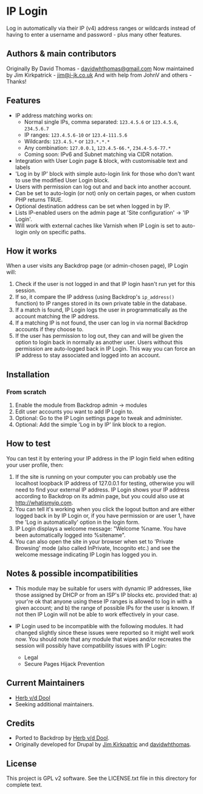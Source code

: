 # IP Login

  Log in automatically via their IP (v4) address ranges or wildcards instead of
  having to enter a username and password - plus many other features.

## Authors & main contributors

  Originally By David Thomas - davidwhthomas@gmail.com
  Now maintained by Jim Kirkpatrick - jim@i-jk.co.uk
  And with help from JohnV and others - Thanks!

## Features

* IP address matching works on:
  * Normal single IPs, comma separated: `123.4.5.6` or `123.4.5.6`, `234.5.6.7`
  * IP ranges: `123.4.5.6-10` or `123.4-111.5.6`
  * Wildcards: `123.4.5.*` or `123.*.*.*`
  * Any combination: `127.0.0.1`, `123.4.5-66.*`, `234.4-5.6-77.*`
  * Coming soon: IPv6 and Subnet matching via CIDR notation.
* Integration with User Login page & block, with customisable text and labels
* 'Log in by IP' block with simple auto-login link for those who don't want
  to use the modified User Login block.
* Users with permission can log out and and back into another account.
* Can be set to auto-login (or not) only on certain pages, or when custom PHP
  returns TRUE.
* Optional destination address can be set when logged in by IP.
* Lists IP-enabled users on the admin page at 'Site configuration' -> 'IP
  Login'.
* Will work with external caches like Varnish when IP Login is set to
    auto-login only on specific paths.

## How it works

When a user visits any Backdrop page (or admin-chosen page), IP Login will:

  1. Check if the user is not logged in and that IP login hasn't run yet for
    this session.
  2. If so, it compare the IP address (using Backdrop's `ip_address()` function) to
    IP ranges stored in its own private table in the database.
  3. If a match is found, IP Login logs the user in programmatically as the
    account matching the IP address.
  4. If a matching IP is not found, the user can log in via normal Backdrop
    accounts if they choose to.
  5. If the user has permission to log out, they can and will be given the
    option to login back in normally as another user. Users without this
    permission are auto-logged back in IP Login. This way you can force an IP
    address to stay associated and logged into an account.

## Installation

### From scratch

  1. Enable the module from Backdrop admin -> modules
  2. Edit user accounts you want to add IP Login to.
  3. Optional: Go to the IP Login settings page to tweak and administer.
  4. Optional: Add the simple 'Log in by IP' link block to a region.

## How to test

  You can test it by entering your IP address in the IP login field when
  editing your user profile, then:

  1. If the site is running on your computer you can probably use the localhost
    loopback IP address of 127.0.0.1 for testing, otherwise you will need to
    find your external IP address. IP Login shows your IP address according to
    Backdrop on its admin page, but you could also use at <http://whatismyip.com>.
  2. You can tell it's working when you click the logout button and are either
    logged back in by IP Login or, if you have permission or are user 1, have
    the 'Log in automatically' option in the login form.
  3. IP Login displays a welcome message: "Welcome %name. You have been
    automatically logged into %sitename".
  4. You can also open the site in your browser when set to 'Private Browsing'
    mode (also called InPrivate, Incognito etc.) and see the welcome message
    indicating IP Login has logged you in.

## Notes & possible incompatibilities

* This module may be suitable for users with dynamic IP addresses, like those
  assigned by DHCP or from an ISP's IP blocks etc. provided that:
    a) your're ok that anyone using these IP ranges is allowed to log in with a
    given account; and
    b) the range of possible IPs for the user is known.
  If not then IP Login will not be able to work effectively in your case.

* IP Login used to be incompatible with the following modules. It had changed
  slightly since these issues were reported so it might well work now. You
  should note that any module that wipes and/or recreates the session will
  possibly have compatibility issues with IP Login:
  * Legal
  * Secure Pages Hijack Prevention

## Current Maintainers

* [Herb v/d Dool](https://github.com/herbdool)
* Seeking additional maintainers.

## Credits

* Ported to Backdrop by [Herb v/d Dool](https://github.com/herbdool/).
* Originally developed for Drupal by [Jim Kirkpatric](https://www.drupal.org/u/jim-kirkpatrick)
  and [davidwhthomas](https://www.drupal.org/u/davidwhthomas).

## License

This project is GPL v2 software. See the LICENSE.txt file in this directory for
complete text.
